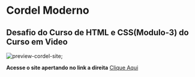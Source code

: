 <h1>Cordel Moderno</h1>
<h2>Desafio do Curso de HTML e CSS(Modulo-3) do Curso em Video</h2>

![preview-cordel-site](https://github.com/user-attachments/assets/805bdd0a-b559-4cd4-8018-a6e627e9475b);

<p>
  <strong>Acesse o site apertando no link a direita</strong> <a href="https://bessadeev.github.io/cordel-site/">Clique Aqui</a>
</p>
